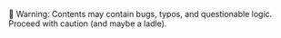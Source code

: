 🍜 Warning: Contents may contain bugs, typos, and questionable logic. Proceed with caution (and maybe a ladle).
